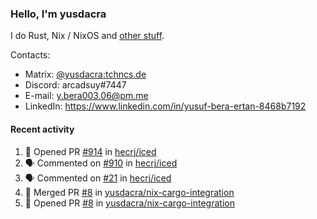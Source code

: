### Hello, I'm yusdacra

I do Rust, Nix / NixOS and [other stuff](https://yusdacra.gitlab.io/about).

Contacts:
- Matrix: [@yusdacra:tchncs.de](https://matrix.to/#/@yusdacra:tchncs.de)
- Discord: arcadsuy#7447
- E-mail: y.bera003.06@pm.me
- LinkedIn: https://www.linkedin.com/in/yusuf-bera-ertan-8468b7192

#### Recent activity

<!--START_SECTION:activity-->
1. 💪 Opened PR [#914](https://github.com/hecrj/iced/pull/914) in [hecrj/iced](https://github.com/hecrj/iced)
2. 🗣 Commented on [#910](https://github.com/hecrj/iced/issues/910) in [hecrj/iced](https://github.com/hecrj/iced)
3. 🗣 Commented on [#21](https://github.com/hecrj/iced/issues/21) in [hecrj/iced](https://github.com/hecrj/iced)
4. 🎉 Merged PR [#8](https://github.com/yusdacra/nix-cargo-integration/pull/8) in [yusdacra/nix-cargo-integration](https://github.com/yusdacra/nix-cargo-integration)
5. 💪 Opened PR [#8](https://github.com/yusdacra/nix-cargo-integration/pull/8) in [yusdacra/nix-cargo-integration](https://github.com/yusdacra/nix-cargo-integration)
<!--END_SECTION:activity-->
